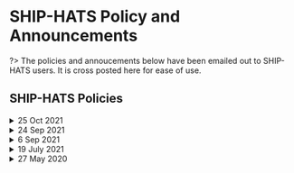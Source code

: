 # SHIP-HATS Policy and Announcements

?> The policies and annoucements below have been emailed out to SHIP-HATS users. It is cross posted here for ease of use.

## SHIP-HATS Policies

<details>
 <summary> 25 Oct 2021</summary><br>
 
 
In the view of improving our service capability and operation efficiency, SHIP-HATS will be performing phase-1 Bamboo plans clean-up activities by deleting suspended or disabled plans (older than a year ago). Additionally,  we will contact high usage tenants separately to assist them on Plan expiry configurations and housekeeping settings.

We seek your help to housekeep the older plans at your end. On 10th Nov ‘21,  disabled plans older than 1 year will be deleted.  As we continually seek to improve our solutions, we encourage you to refer to the [Bamboo Plans - Housekeep best practices](https://confluence.ship.gov.sg/display/SHIP/Bamboo+clean+up+and+best+practices) – the confluence page documentation with more details.   

 
#### FAQs

**1. What if I want to keep one or few of disabled plans for our future reference?**
We strongly recommend you to housekeep them at your local environment. However you can still change the configuration at SHIP-HATS Bamboo system by updating the plan from disabled to enable state.

**2. Will there be any notification send to agency what are all the disabled plans were terminated?**
No notification will be sent to the agency. Please work with your project admin and do necessary housekeeping actions.

**3.What are all the resources will be removed by deleting the suspended or disabled plans?**
Deleting a plan completely removes from SHIP-HATS Bamboo system. FYI deleting a plan also delete its branch plans from Bamboo. [Note: If your source code(s) configured in Bitbucket repo and branch, no impact to these linked bitbucket repos]. Kindly review all your disabled / suspended plans and contact us if you have any concern before 10th Nov ‘21.

**4. I have bamboo plans configured in SHIP-HATS; Am I able to delete or housekeep the plans by myself?**
Yes. Users with “Admin” permission to the project plans; able to perform Delete Plan action. If not, please work with the Project admin for the requested.
Do you have any recommended Bamboo Plan configurations for SHIP-HATS plans?
Tenants are expected not to keep more than 10 last builds per plan. After successful build, the plan resources (eg, artifacts, build logs) expiry should keep as minimal as possible. Our default recommended expiry is after 3 days of build and release artifacts.
 

Agencies are reminded NOT to override the default SHIP-HATS Bamboo Plan configuration for any of your plans. Please contact us if you need any exemption or assist from us.  
 
  </details>
 
<details>
 <summary> 24 Sep 2021 </summary><br>
 

SHIP-HATS will be adding a clean-up policy to the Nexus Repositories to remove old binary repos and artifacts published 6 months ago, which will take effect from 11th Oct 2021.  This Policy is aimed at service maintenance and performance improvement. 

From 11th Oct ‘21 onwards, older artifacts in your nexus repositories will be deleted automatically without any notification. We request agencies to do periodical review of repositories and large blobstores and housekeep them at your end.  As we continually seek to improve our solutions, we encourage you to refer to the [Nexus Repository - Cleanup Policies](https://help.sonatype.com/repomanager3/repository-management/cleanup-policies) – the Sonatype documentation with more details. 

Questions? 

For further queries, please contact SHIP-HATS Operation support via email at enquiries_ship@tech.gov.sg, and if you have any feedback on product improvements, feel free to let us know at https://go.gov.sg/she.



#### FAQs

**1. How to check which repositories are using the most space?**

Please contact your repo administrator to have a check on this.   

**2. Will there be any notification send to agency when the older artifacts are purged?**

No notification will be sent to the agency. Please do periodical review and do necessary housekeeping of Repos, images and artifacts at your end. Do contact us if you require any support.

  </details>


<details>
 <summary> 6 Sep 2021 </summary><br>

SHIP-HATS will be implementing an Authenticated Request Limits (Throttling Policy) to Bitbucket service for all tenants, which will take effect from 15th  Sep 2021. This Policy is aimed at improving service stability and performance improvement.

In the view of recent utilization of bitbucket usage patterns, a token bucket algorithm will be introduced to bitbucket users consuming the services. As we continually seek to improve our solutions, we encourage you to refer to the Bitbucket Rate Limiting – the Atlassian documentation with more details.  

**Bitbucket Rate Limiting Policy**

Find below the guideline for tenants with this Rate limiting setting turned ON.
| **Guideline** | **Action Required** |
| -- | -- |
| 1. From 15 Sep ‘21 onwards, Rate limiting will be imposed and token bucket size and token bucket fill rate configured with the default settings.  | Review your build plans and requests regularly. If you are receiving returned error code 429 (ie when too many requests in a given amount of time);  look for the below options to mitigate the impact of rate-limiting </br> - Suggest users to review their code/scripts that the requests are not made in large bursts. </br> - Spread your requests. Use multiple users and split repos to perform the request rather than stick with one user. </br> - Cache API calls for at least a few seconds, and try to avoid making repetitive API calls. </br> - Avoid tight loops by writing scripts that wait for each REST request to finish before a new one is fired.</br>If any of the above doesn’t help, reach out to us SHIP-HATS Service Desk for further advice. |
| 2. Agencies with reasonable bitbucket requests as standard operational. | Nil |
| 3. Agencies are reminded NOT to perform load test or massive requests. | Nil. You will be receiving 429 returned error if your requests exceeded the rate limit configured and do necessary mitigation |

Questions?

For further queries, please contact SHIP-HATS Operation support via email at enquiries_ship@tech.gov.sg, and if you have any feedback on product improvements, feel free to let us know at https://go.gov.sg/she.



**FAQs**

**1. Where and how can we see request counts on our Bitbucket requests (eg. Git, SSH, Push/Pull commits)?**

There is currently no way for end-users to check this. If you experience any issues due to any integration of plugins or tools, contact SHIP-HATS Service Desk team to assess and advise on it.  

**2. Will there be any notification send to agency when rate limit is exceeded?**

No notification will be sent for termination. Please monitor your build plans and responses received on the requests at your end.

**3. Shall I request to increase the rate limit?**

SHIP-HATS will not recommend to increase the rate limit which will have an impact to system stability and performance. Perhaps you may try out the possible mitigation options shared above to reduce the impact. You can reach out to us to assess your use cases and suggest further.  Kindly note that we will assess the need on a case-by-case basis.

 </details>
 
<details>
 <summary> 19 July 2021</summary><br>


SHIP-HATS will be implementing a Fair Usage Policy for the use of Bamboo Elastic Agents, which will take effect from 1st Aug 2021. This Policy is aimed at improving the developer experience so that all our users can run their Bamboo plans in a timely manner.

**Feedback on Bamboo Agent Utilisation**

We reviewed feedback that we have received through various channels such as the DevSatisfaction Survey, and via service tickets that you have raised. We found that common feedback centered around the unavailability of bamboo agents. Since then, we have been monitoring the bamboo agent usage patterns and have been able to work with some of you to spread out your jobs so that most jobs can be picked up quickly. In addition, we have put in place some monitoring tools to centrally monitor bamboo agent utilisation on a regular basis.

**New Fair Usage Policy**

To further reduce bamboo agent waiting times, we are putting in place a Fair Usage Policy with the following guidelines:

| **Guideline** | **Action Required** |
| -- | -- |
| From 1 Aug ‘21 onwards, in order to free up resources for the next build, builds taking more than 500 minutes will be terminated automatically without any notification. | Review build plans regularly and reach out to the Service Desk for any specific use-cases that require more than 500 minutes.  We will assess the need on a case-by-case basis. |
|  2. Agencies are recommended to run jobs in their own CI/CD pipeline, only schedule jobs when necessary during low peak hours. | Nil |
|  3. Agencies are reminded NOT to perform load tests using elastic bamboo agents. | Nil |

As we continually seek to improve our solutions, we encourage you to refer to the confluence page, [Bamboo Elastic Agents – Fair Usage guideline](https://confluence.ship.gov.sg/display/SHIP/Bamboo+elastic+agents+-+fair+usage+guideline) for the **latest** Fair Usage Policy guidelines.

**Questions?**

For further queries, please contact SHIP-HATS Operation support via email at enquiries_ship@tech.gov.sg, and if you have any feedback on product improvements, feel free to let us know at https://go.gov.sg/she.

**FAQs**

**1. We have a scheduled build plan running every month for about 8-9hrs. Can I request for exemption?**

Drop an email to enquiries_ship@tech.gov.sg with more details. Our team will evaluate and advise.

**2. Will there be any notification send to the agency when the build plan is terminated?**

No notification will be sent for termination. Please monitor your build plans regularly and contact us if you require any support.

 </details>
 
<details>
 <summary>  27 May 2020 </summary><br>

As part of our security best practices, please be informed that SHIP will accept VPC endpoint acceptance requests only from GCC Restricted AWS accounts. Service consumers must adhere below the terms and conditions when submitting the VPC end point request to SHIP Service Desk. 

Support request should be raised in SHIP Service Desk by respective project admin (or approved by respective project admin).
Agency should use only **programmatic access** for any VPC end point services connecting with SHIP services.
For non-Restricted accounts; service consumer must seek approval from SHIP team for any new VPC end point requests.  
FYI. New clause will be added in upcoming SHIP Service Agreement which should be formally approved by the agency. For existing approved accounts, SHIP team will make an assessment reach out tenant(s) if required.

Drop us a note if you require any clarifications on this matter.

  </details>
